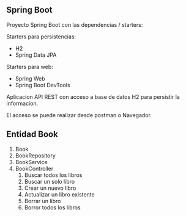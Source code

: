 ## Spring Boot

Proyecto Spring Boot con las dependencias / starters:

Starters para persistencias:
* H2
* Spring Data JPA

Starters para web:
* Spring Web
* Spring Boot DevTools

Aplicacion API REST con acceso a base de datos H2 para persistir la informacion.

El acceso se puede realizar desde postman o Navegador.

## Entidad Book
1. Book
2. BookRepository
3. BookService
4. BookController
   1. Buscar todos los libros
   2. Buscar un solo libro
   3. Crear un nuevo libro
   4. Actualizar un libro existente
   5. Borrar un libro
   6. Borror todos los libros
